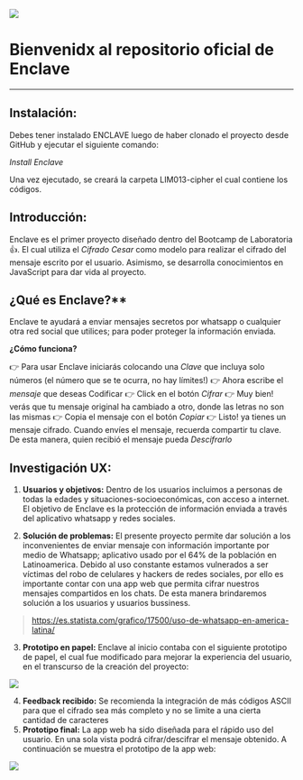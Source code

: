 ![](https://drive.google.com/file/d/1uJJ6X1CUbFeAeCiJ8WK5gkNRY0ZUXhw0/view?usp=sharing)

# Bienvenidx al repositorio oficial de Enclave
___

## Instalación:

Debes tener instalado ENCLAVE luego de haber clonado el proyecto desde GitHub y ejecutar el siguiente comando:

*Install Enclave*

Una vez ejecutado, se creará la carpeta LIM013-cipher el cual contiene los códigos.

## Introducción:

Enclave es el primer proyecto diseñado dentro del Bootcamp de Laboratoria :thumbsup:. El cual utiliza el *Cifrado Cesar* como modelo para realizar el cifrado del mensaje escrito por el usuario. Asimismo, se desarrolla conocimientos en JavaScript para dar vida al proyecto.

## ¿Qué es Enclave?**

Enclave te ayudará a enviar mensajes secretos por whatsapp o cualquier otra red social que utilices; para poder proteger la información enviada.

**¿Cómo funciona?**

:point_right: Para usar Enclave iniciarás colocando una *Clave* que incluya solo números (el número que se te ocurra, no hay límites!)
:point_right: Ahora escribe el *mensaje* que deseas Codificar 
:point_right: Click en el botón *Cifrar*
:point_right: Muy bien! verás que tu mensaje original ha cambiado a otro, donde las letras no son las mismas
:point_right: Copia el mensaje con el botón *Copiar*
:point_right: Listo! ya tienes un mensaje cifrado. Cuando envíes el mensaje, recuerda compartir tu clave. De esta manera, quien recibió el mensaje pueda *Descifrarlo* 

## Investigación UX:

1. **Usuarios y objetivos:** Dentro de los usuarios incluimos a personas de todas la edades y situaciones-socioeconómicas, con acceso a internet. El objetivo de Enclave es la protección de información enviada a través del aplicativo whatsapp y redes sociales.

2. **Solución de problemas:** El presente proyecto permite dar solución a los inconvenientes de enviar mensaje con información importante por medio de Whatsapp; aplicativo usado por el 64% de la población en Latinoamerica. Debido al uso constante estamos vulnerados a ser víctimas del robo de celulares y hackers de redes sociales, por ello es importante contar con una app web que permita cifrar nuestros mensajes compartidos en los chats. De esta manera brindaremos solución a los usuarios y usuarios bussiness. 

> https://es.statista.com/grafico/17500/uso-de-whatsapp-en-america-latina/

3. **Prototipo en papel:** Enclave al inicio contaba con el siguiente prototipo de papel, el cual fue modificado para mejorar la experiencia del usuario, en el transcurso de la creación del proyecto:

![](https://drive.google.com/file/d/1SmDaTKUCz7UhNXFwyc9-j9AxSSWacfKD/view?usp=sharing)

4. **Feedback recibido:** Se recomienda la integración de más códigos ASCII para que el cifrado sea más completo y no se limite a una cierta cantidad de caracteres
5. **Prototipo final:** La app web ha sido diseñada para el rápido uso del usuario. En una sola vista podrá cifrar/descifrar el mensaje obtenido. A continuación se muestra el prototipo de la app web:

![](https://drive.google.com/file/d/1vXWiuqFJIbWO5KhkLISrC2ZyQa3laYN1/view?usp=sharing)

